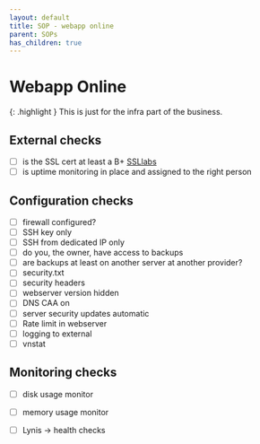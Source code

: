 ```yaml
---
layout: default
title: SOP - webapp online
parent: SOPs
has_children: true
---
```


# Webapp Online

{: .highlight }
This is just for the infra part of the business. 

## External checks

- [ ] is the SSL cert at least a B+ [SSLlabs](https://ssllabs.com/ssltest/analyze.html)
- [ ] is uptime monitoring in place and assigned to the right person

## Configuration checks
- [ ] firewall configured?
- [ ] SSH key only
- [ ] SSH from dedicated IP only
- [ ] do you, the owner, have access to backups
- [ ] are backups at least on another server at another provider?
- [ ] security.txt
- [ ] security headers
- [ ] webserver version hidden
- [ ] DNS CAA on
- [ ] server security updates automatic
- [ ] Rate limit in webserver
- [ ] logging to external
- [ ] vnstat

## Monitoring checks
- [ ] disk usage monitor
- [ ] memory usage monitor
- [ ] Lynis -> health checks 

 
